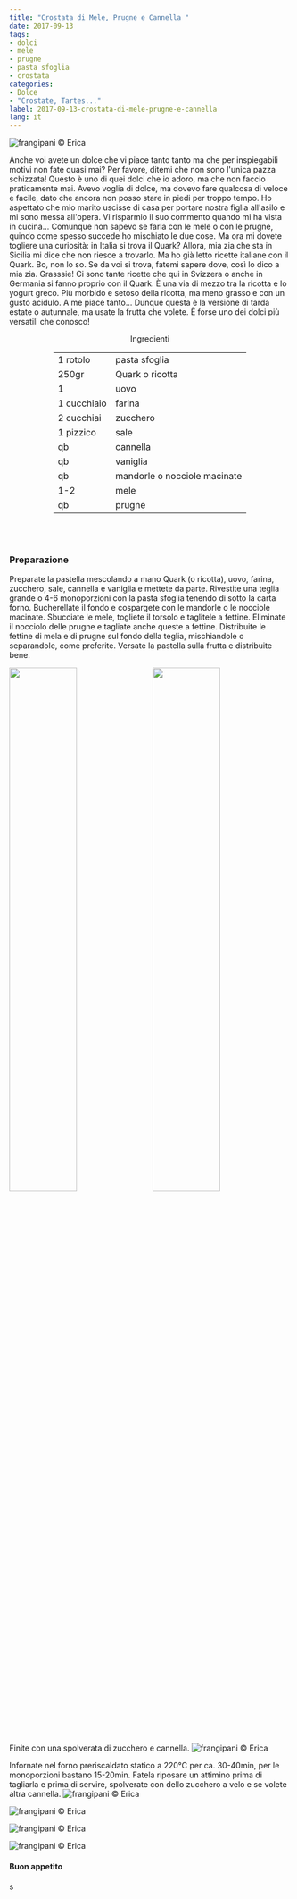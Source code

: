 ```yaml
---
title: "Crostata di Mele, Prugne e Cannella "
date: 2017-09-13
tags:
- dolci 
- mele 
- prugne
- pasta sfoglia
- crostata
categories:
- Dolce
- "Crostate, Tartes..." 
label: 2017-09-13-crostata-di-mele-prugne-e-cannella
lang: it 
---
```

![](header.jpg "frangipani © Erica")

Anche voi avete un dolce che vi piace tanto tanto ma che per inspiegabili motivi non fate quasi mai? Per favore, ditemi che non sono l'unica pazza schizzata! Questo è uno di quei dolci che io adoro, ma che non faccio praticamente mai. Avevo voglia di dolce, ma dovevo fare qualcosa di veloce e facile, dato che ancora non posso stare in piedi per troppo tempo. Ho aspettato che mio marito uscisse di casa per portare nostra figlia all'asilo e mi sono messa all'opera. Vi risparmio il suo commento quando mi ha vista in cucina... Comunque non sapevo se farla con le mele o con le prugne, quindo come spesso succede ho mischiato le due cose. Ma ora mi dovete togliere una curiosità: in Italia si trova il Quark? Allora, mia zia che sta in Sicilia mi dice che non riesce a trovarlo. Ma ho già letto ricette italiane con il Quark. Bo, non lo so. Se da voi si trova, fatemi sapere dove, così lo dico a mia zia. Grasssie! Ci sono tante ricette che qui in Svizzera o anche in Germania si fanno proprio con il Quark. È una via di mezzo tra la ricotta e lo yogurt greco. Più morbido e setoso della ricotta, ma meno grasso e con un gusto acidulo. A me piace tanto... Dunque questa è la versione di tarda estate o autunnale, ma usate la frutta che volete. È forse uno dei dolci più versatili che conosco!

<div id="wrapper" style="text-align: center">
  <div id="yourdiv" style="display: inline-block;">
    <div class="ingredients">
      <div class="ingredients-title">Ingredienti</div>
      <table>
        <tbody>
          </tr>
          <tr>
            <td>1 rotolo</td>
            <td>pasta sfoglia</td>
          </tr>
          <tr>
            <td>250gr</td>
            <td>Quark o ricotta</td>
          </tr>
          <tr>
            <td>1</td>
            <td>uovo</td>
          </tr>
          <tr>
            <td>1 cucchiaio</td>
            <td>farina</td>
          </tr>
          <tr>
            <td>2 cucchiai</td>
            <td>zucchero</td>
          </tr>
          <tr>
            <td>1 pizzico</td>
            <td>sale</td>
          </tr>
          <tr>
            <td>qb</td>
            <td>cannella</td>
          </tr>
          <tr>
            <td>qb</td>
            <td>vaniglia</td>
          </tr>
          <tr>
            <td>qb</td>
            <td>mandorle o nocciole macinate</td>
           </tr>
          <tr>
            <td>1-2</td>
            <td>mele</td>
          </tr>
          <tr>
            <td>qb</td>
            <td>prugne</td>
          </tr>
        </tbody>
      </table>
      <br></br>
    </div>
  </div>
</div>


<h3>
  <font color="grey">
    <i class="fa fa-cogs"></i>
  </font> Preparazione
</h3>

Preparate la pastella mescolando a mano Quark (o ricotta), uovo, farina, zucchero, sale, cannella e vaniglia e mettete da parte. Rivestite una teglia grande o 4-6 monoporzioni con la pasta sfoglia tenendo di sotto la carta forno. Bucherellate il fondo e cospargete con le mandorle o le nocciole macinate. Sbucciate le mele, togliete il torsolo e taglitele a fettine. Eliminate il nocciolo delle prugne e tagliate anche queste a fettine. Distribuite le fettine di mela e di prugne sul fondo della teglia, mischiandole o separandole, come preferite. Versate la pastella sulla frutta e distribuite bene.
<p>
  <div style="width: 100%; margin-bottom: ">
    <img style="float: left; width: 49%; margin-right: 1%" src="pastellamele.jpg" alt="" title="frangipani © Erica" />
    <img style="float: left; width: 49%; margin-left: 1%" src="pastellaprugne.jpg" alt="" title="frangipani © Erica" />
    <div style="clear: both"></div>
  </div>
</p>

Finite con una spolverata di zucchero e cannella.
![](teglia.jpg "frangipani © Erica")

Infornate nel forno preriscaldato statico a 220°C per ca. 30-40min, per le monoporzioni bastano 15-20min. Fatela riposare un attimino prima di tagliarla e prima di servire, spolverate con dello zucchero a velo e se volete altra cannella.
![](risultato1.jpg "frangipani © Erica")

![](risultato2.jpg "frangipani © Erica")

![](risultato3.jpg "frangipani © Erica")

![](risultato4.jpg "frangipani © Erica")

<h4>Buon appetito
  <font color="red">
    <i class="fa fa-smile-o"></i>
  </font>
</h4>s